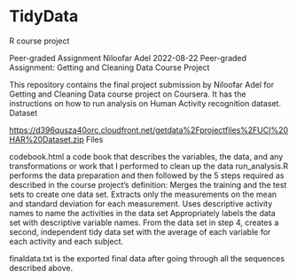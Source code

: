 # TidyData
R course project

Peer-graded Assignment
Niloofar Adel
2022-08-22
Peer-graded Assignment: Getting and Cleaning Data Course Project

This repository contains the final project submission by Niloofar Adel for Getting and Cleaning Data course project on Coursera. It has the instructions on how to run analysis on Human Activity recognition dataset.
Dataset

https://d396qusza40orc.cloudfront.net/getdata%2Fprojectfiles%2FUCI%20HAR%20Dataset.zip
Files

codebook.html  a code book that describes the variables, the data, and any transformations or work that I performed to clean up the data
run_analysis.R performs the data preparation and then followed by the 5 steps required as described in the course project’s definition:
    Merges the training and the test sets to create one data set.
    Extracts only the measurements on the mean and standard deviation for each measurement.
    Uses descriptive activity names to name the activities in the data set
    Appropriately labels the data set with descriptive variable names.
    From the data set in step 4, creates a second, independent tidy data set with the average of each variable for each activity and each subject.

finaldata.txt is the exported final data after going through all the sequences described above.

